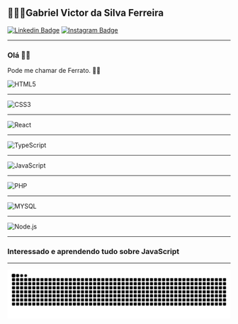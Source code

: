 ## 👨🏻‍💻Gabriel Victor da Silva Ferreira 

[![Linkedin Badge](https://img.shields.io/badge/-LinkedIn-1E66EB?style=flat-square&logo=Linkedin&logoColor=white&link=https://www.linkedin.com/in/gabriel-victor-285513101/)](https://www.linkedin.com/in/gabriel-victor-285513101/)
[![Instagram Badge](https://img.shields.io/badge/-instagram-ab35ac?style=flat-square&logo=Instagram&logoColor=white&link=)](https://www.instagram.com/gabrielvictor___/)

<hr>

### Olá 🤙🏻

Pode me chamar de Ferrato. 🐱‍👤


![HTML5](https://img.shields.io/badge/HTML5-%23E34F26.svg?logo=html5&logoColor=white) <hr>
![CSS3](https://img.shields.io/badge/CSS3-%231572B6.svg?logo=css3&logoColor=white) <hr>
![React](https://img.shields.io/badge/-ReactJs-61DAFB?logo=react&logoColor=white&style=for-the-badge) <hr>
![TypeScript](https://shields.io/badge/TypeScript-3178C6?logo=TypeScript&logoColor=FFF&style=flat-square) <hr>
![JavaScript](https://img.shields.io/badge/-JavaScript-black?&logo=JavaScript)  <hr>
![PHP](https://img.shields.io/badge/PHP-%23777BB4.svg?logo=php&logoColor=white)  <hr>
![MYSQL](https://img.shields.io/badge/-MYSQL-blue)  <hr>
![Node.js](https://img.shields.io/badge/Node.js-43853D?style=for-the-badge&logo=node.js&logoColor=white) <hr>

### Interessado e aprendendo tudo sobre JavaScript

<hr>

![Snake animation](https://github.com/rafael-angonese/rafael-angonese/blob/output/github-contribution-grid-snake.svg)
